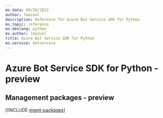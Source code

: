 ```yaml
---
ms.data: 09/28/2022
author: lmazuel
description: Reference for Azure Bot Service SDK for Python
ms.topic: reference
ms.devlang: python
ms.author: lmazuel
title: Azure Bot Service SDK for Python
ms.service: botservice
---
```

# Azure Bot Service SDK for Python - preview

## Management packages - preview
[!INCLUDE [mgmt-packages](bot-service-mgmt-index.md)]